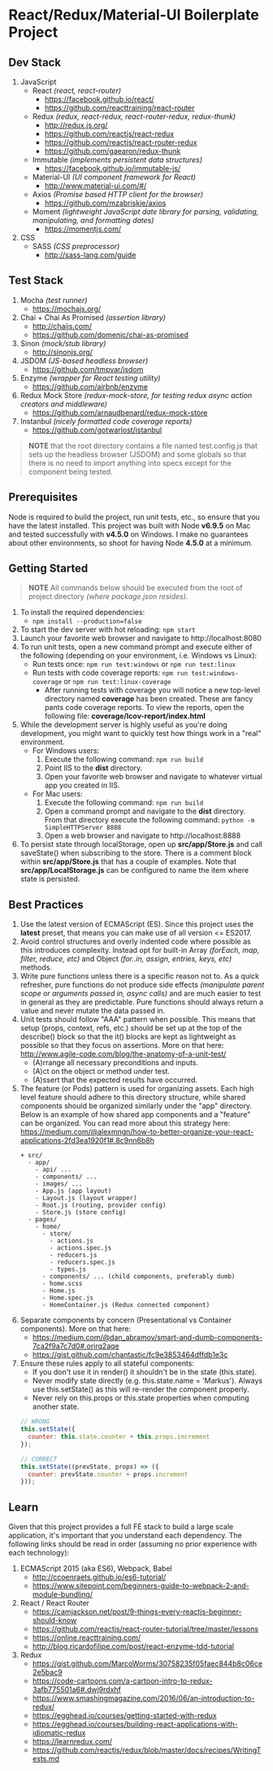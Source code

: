 # React/Redux/Material-UI Boilerplate Project

## Dev Stack

1. JavaScript
    * React *(react, react-router)*
        * https://facebook.github.io/react/
        * https://github.com/reacttraining/react-router
    * Redux *(redux, react-redux, react-router-redux, redux-thunk)*
        * http://redux.js.org/
        * https://github.com/reactjs/react-redux
        * https://github.com/reactjs/react-router-redux
        * https://github.com/gaearon/redux-thunk
    * Immutable *(implements persistent data structures)*
        * https://facebook.github.io/immutable-js/
    * Material-UI *(UI component framework for React)*
        * http://www.material-ui.com/#/
    * Axios *(Promise based HTTP client for the browser)*
        * https://github.com/mzabriskie/axios
    * Moment *(lightweight JavaScript date library for parsing, validating, manipulating, and formatting dates)*
        * https://momentjs.com/
2. CSS
    * SASS *(CSS preprocessor)*
        * http://sass-lang.com/guide

## Test Stack

1. Mocha *(test runner)*
    * https://mochajs.org/
2. Chai + Chai As Promised *(assertion library)*
    * http://chaijs.com/
    * https://github.com/domenic/chai-as-promised
3. Sinon *(mock/stub library)*
    * http://sinonjs.org/
4. JSDOM *(JS-based headless browser)*
    * https://github.com/tmpvar/jsdom
5. Enzyme *(wrapper for React testing utility)*
    * https://github.com/airbnb/enzyme
6. Redux Mock Store *(redux-mock-store, for testing redux async action creators and middleware)*
    * https://github.com/arnaudbenard/redux-mock-store
7. Instanbul *(nicely formatted code coverage reports)*
    * https://github.com/gotwarlost/istanbul

> **NOTE** that the root directory contains a file named test.config.js that sets up the headless browser (JSDOM) and some globals so that there is no need to import anything into specs except for the component being tested.

## Prerequisites

Node is required to build the project, run unit tests, etc., so ensure that you have the latest installed. This project was built with Node **v6.9.5** on Mac and tested successfully with **v4.5.0** on Windows. I make no guarantees about other environments, so shoot for having Node **4.5.0** at a minimum.

## Getting Started

> **NOTE** All commands below should be executed from the root of project directory *(where package.json resides)*.

1. To install the required dependencies:
    * `npm install --production=false`
2. To start the dev server with hot reloading: `npm start`
3. Launch your favorite web browser and navigate to http://localhost:8080
4. To run unit tests, open a new command prompt and execute either of the following (depending on your environment, i.e. Windows vs Linux):
    * Run tests once: `npm run test:windows` or `npm run test:linux`
    * Run tests with code coverage reports: `npm run test:windows-coverage` or `npm run test:linux-coverage`
        * After running tests with coverage you will notice a new top-level directory named **coverage** has been created. These are fancy pants code coverage reports. To view the reports, open the following file: **coverage/lcov-report/index.html**
5. While the development server is highly useful as you're doing development, you might want to quickly test how things work in a "real" environment.
    * For Windows users:
        1. Execute the following command: `npm run build`
        2. Point IIS to the **dist** directory.
        3. Open your favorite web browser and navigate to whatever virtual app you created in IIS.
    * For Mac users:
        1. Execute the following command: `npm run build`
        2. Open a command prompt and navigate to the **dist** directory. From that directory execute the following command: `python -m SimpleHTTPServer 8888`
        3. Open a web browser and navigate to http://localhost:8888
6. To persist state through localStorage, open up **src/app/Store.js** and call saveState() when subscribing to the store. There is a comment block within **src/app/Store.js** that has a couple of examples. Note that **src/app/LocalStorage.js** can be configured to name the item where state is persisted.

## Best Practices

1. Use the latest version of ECMAScript (ES). Since this project uses the **latest** preset, that means you can make use of all version <= ES2017.
2. Avoid control structures and overly indented code where possible as this introduces complexity. Instead opt for built-in Array *(forEach, map, filter, reduce, etc)* and Object *(for..in, assign, entries, keys, etc)* methods.
3. Write pure functions unless there is a specific reason not to. As a quick refresher, pure functions do not produce side effects *(manipulate parent scope or arguments passed in, async calls)* and are much easier to test in general as they are predictable. Pure functions should always return a value and never mutate the data passed in.
4. Unit tests should follow "AAA" pattern when possible. This means that setup (props, context, refs, etc.) should be set up at the top of the describe() block so that the it() blocks are kept as lightweight as possible so that they focus on assertions. More on that here: http://www.agile-code.com/blog/the-anatomy-of-a-unit-test/
    * (A)rrange all necessary preconditions and inputs.
    * (A)ct on the object or method under test.
    * (A)ssert that the expected results have occurred.
5. The feature (or Pods) pattern is used for organizing assets. Each high level feature should adhere to this directory structure, while shared components should be organized similarly under the "app" directory. Below is an example of how shared app components and a "feature" can be organized. You can read more about this strategy here: https://medium.com/@alexmngn/how-to-better-organize-your-react-applications-2fd3ea1920f1#.8c9nn6b8h
    ~~~
    + src/
      - app/
        - api/ ...
        - components/ ...
        - images/ ...
        - App.js (app layout)
        - Layout.js (layout wrapper)
        - Root.js (routing, provider config)
        - Store.js (store config)
      - pages/
        - home/
          - store/
            - actions.js
            - actions.spec.js
            - reducers.js
            - reducers.spec.js
            - types.js
          - components/ ... (child components, preferably dumb)
          - home.scss
          - Home.js
          - Home.spec.js
          - HomeContainer.js (Redux connected component)
    ~~~
6. Separate components by concern (Presentational vs Container components). More on that here:
    * https://medium.com/@dan_abramov/smart-and-dumb-components-7ca2f9a7c7d0#.orirq2aqe
    * https://gist.github.com/chantastic/fc9e3853464dffdb1e3c
7. Ensure these rules apply to all stateful components:
    * If you don't use it in render() it shouldn't be in the state (this.state).
    * Never modify state directly (e.g. this.state.name = 'Markus'). Always use this.setState() as this will re-render the component properly.
    * Never rely on this.props or this.state properties when computing another state.
    ~~~ javascript
    // WRONG
    this.setState({
      counter: this.state.counter + this.props.increment
    });

    // CORRECT
    this.setState((prevState, props) => ({
      counter: prevState.counter + props.increment
    }));
    ~~~

## Learn

Given that this project provides a full FE stack to build a large scale application, it's important that you understand each dependency. The following links should be read in order (assuming no prior experience with each technology):

1. ECMAScript 2015 (aka ES6), Webpack, Babel
    * http://ccoenraets.github.io/es6-tutorial/
    * https://www.sitepoint.com/beginners-guide-to-webpack-2-and-module-bundling/
2. React / React Router
    * https://camjackson.net/post/9-things-every-reactjs-beginner-should-know
    * https://github.com/reactjs/react-router-tutorial/tree/master/lessons
    * https://online.reacttraining.com/
    * http://blog.ricardofilipe.com/post/react-enzyme-tdd-tutorial
3. Redux
    * https://gist.github.com/MarcoWorms/30758235f05faec844b8c06ce2e5bac9
    * https://code-cartoons.com/a-cartoon-intro-to-redux-3afb775501a6#.dwj9rdxhf
    * https://www.smashingmagazine.com/2016/06/an-introduction-to-redux/
    * https://egghead.io/courses/getting-started-with-redux
    * https://egghead.io/courses/building-react-applications-with-idiomatic-redux
    * https://learnredux.com/
    * https://github.com/reactjs/redux/blob/master/docs/recipes/WritingTests.md
